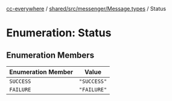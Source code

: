 [cc-everywhere](../../../../../index.md) / [shared/src/messenger/Message.types](../index.md) / Status

# Enumeration: Status

## Enumeration Members

| Enumeration Member | Value |
| ------ | ------ |
| `SUCCESS` | `"SUCCESS"` |
| `FAILURE` | `"FAILURE"` |
